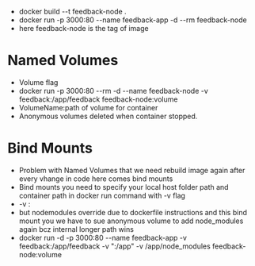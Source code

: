 - docker build --t feedback-node .
- docker run -p 3000:80 --name feedback-app -d --rm feedback-node
- here feedback-node is the tag of image
# Named Volumes  
- Volume flag
- docker run -p 3000:80 --rm -d --name feedback-node -v feedback:/app/feedback feedback-node:volume
- VolumeName:path of volume for container
- Anonymous volumes deleted when container stopped.
# Bind Mounts
- Problem with Named Volumes that we need rebuild image again after every vhange in code here comes bind mounts
- Bind mounts you need to specify your local host folder path and container path in docker run command with -v flag
- -v <absolute Path to your project>:<containerPath>
- but nodemodules override due to dockerfile instructions and this bind mount you we have to sue anonymous volume to add node_modules again bcz internal longer path wins
- docker run -d -p 3000:80 --name feedback-app -v feedback:/app/feedback -v "<projectAbsolutePath>:/app" -v /app/node_modules feedback-node:volume